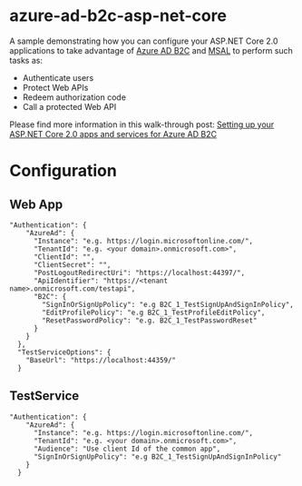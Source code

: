 # azure-ad-b2c-asp-net-core

A sample demonstrating how you can configure your ASP.NET Core 2.0 applications to take advantage of [Azure AD B2C](https://azure.microsoft.com/en-us/services/active-directory-b2c/) and [MSAL](https://github.com/AzureAD/microsoft-authentication-library-for-dotnet) to perform such tasks as:
- Authenticate users
- Protect Web APIs
- Redeem authorization code
- Call a protected Web API

Please find more information in this walk-through post:
[Setting up your ASP.NET Core 2.0 apps and services for Azure AD B2C](https://dzimchuk.net/setting-up-your-asp-net-core-2-0-apps-and-services-for-azure-ad-b2c/)

# Configuration

## Web App

```
"Authentication": {
    "AzureAd": {
      "Instance": "e.g. https://login.microsoftonline.com/",
      "TenantId": "e.g. <your domain>.onmicrosoft.com>",
      "ClientId": "",
      "ClientSecret": "",
      "PostLogoutRedirectUri": "https://localhost:44397/",
      "ApiIdentifier": "https://<tenant name>.onmicrosoft.com/testapi",
      "B2C": {
        "SignInOrSignUpPolicy": "e.g B2C_1_TestSignUpAndSignInPolicy",
        "EditProfilePolicy": "e.g B2C_1_TestProfileEditPolicy",
        "ResetPasswordPolicy": "e.g. B2C_1_TestPasswordReset"
      }
    }
  },
  "TestServiceOptions": {
    "BaseUrl": "https://localhost:44359/"
  } 
```

## TestService

```
"Authentication": {
    "AzureAd": {
      "Instance": "e.g. https://login.microsoftonline.com/",
      "TenantId": "e.g. <your domain>.onmicrosoft.com>",
      "Audience": "Use client Id of the common app",
      "SignInOrSignUpPolicy": "e.g B2C_1_TestSignUpAndSignInPolicy"
    }
  }
```
